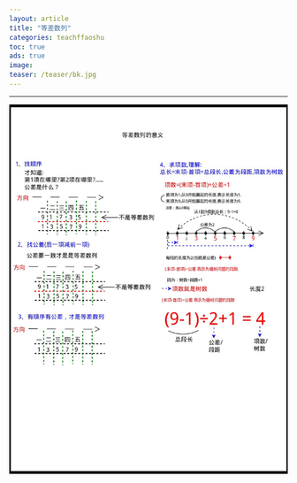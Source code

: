 ```yaml
---
layout: article
title: "等差数列"
categories: teachffaoshu
toc: true
ads: true
image:
teaser: /teaser/bk.jpg
---
```


---



![df](https://github.com/storage201602/storage201602/blob/master/myhome2016/_posts/teachffaoshu/2016-11-08-20161108211750teachffaoshu.md/dcsl.jpg?raw=true)

